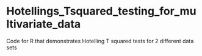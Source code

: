 # Hotellings_Tsquared_testing_for_multivariate_data
Code for R that demonstrates Hotelling T squared tests for 2 different data sets
